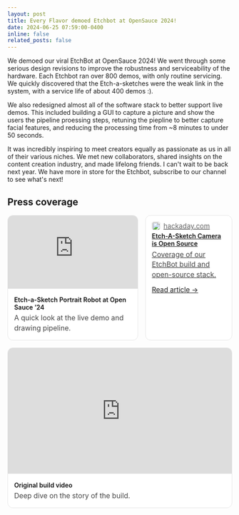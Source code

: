 ```yaml
---
layout: post
title: Every Flavor demoed Etchbot at OpenSauce 2024!
date: 2024-06-25 07:59:00-0400
inline: false
related_posts: false
---
```


We demoed our viral EtchBot at OpenSauce 2024! We went through some serious design revisions to improve the robustness and serviceability of the hardware. Each Etchbot ran over 800 demos, with only routine servicing. We quickly discovered that the Etch-a-sketches were the weak link in the system, with a service life of about 400 demos :).

We also redesigned almost all of the software stack to better support live demos. This included building a GUI to capture a picture and show the users the pipeline proessing steps, retuning the piepline to better capture facial features, and reducing the processing time from ~8 minutes to under 50 seconds.

It was incredibly inspiring to meet creators equally as passionate as us in all of their various niches. We met new collaborators, shared insights on the content creation industry, and made lifelong friends. I can't wait to be back next year. We have more in store for the Etchbot, subscribe to our channel to see what's next!

## Press coverage

<style>
/* Scoped to avoid theme collisions */
.efr-press{display:grid;grid-template-columns:1fr;gap:16px;margin:16px 0}
@media(min-width:880px){.efr-press{grid-template-columns:3fr 2fr}}
.efr-card{background:#fff;border:1px solid #e6e6e6;border-radius:12px;overflow:hidden}
.efr-embed{position:relative;padding-bottom:56.25%;height:0}
.efr-embed iframe{position:absolute;inset:0;width:100%;height:100%;border:0}
.efr-body{padding:14px}
.efr-meta{display:flex;align-items:center;gap:.5rem;color:#666;font-size:.95rem;margin-bottom:.25rem}
.efr-meta img{width:18px;height:18px;border-radius:4px}
.efr-title{font-weight:600;color:#111;margin:.15rem 0 .35rem 0}
.efr-desc{color:#444;font-size:.98rem;line-height:1.45;margin:0}
.efr-cta{margin-top:.75rem;font-size:.95rem}
</style>

<div class="efr-press">

  <!-- Primary OpenSauce short -->
  <div class="efr-card">
    <div class="efr-embed">
      <iframe src="https://www.youtube.com/embed/BSJjZlGh7po"
              title="Every Flavor demoed Etchbot at OpenSauce 2024!"
              allow="accelerometer; autoplay; clipboard-write; encrypted-media; gyroscope; picture-in-picture"
              allowfullscreen></iframe>
    </div>
    <div class="efr-body">
      <div class="efr-title">Etch-a-Sketch Portrait Robot at Open Sauce ’24</div>
      <p class="efr-desc">A quick look at the live demo and drawing pipeline.</p>
    </div>
  </div>

  <!-- Article card -->
  <a class="efr-card" href="https://hackaday.com/2024/05/20/etch-a-sketch-camera-is-open-source/" target="_blank" rel="noopener">
    <div class="efr-body">
      <div class="efr-meta">
        <img src="https://hackaday.com/favicon.ico" alt="Hackaday">
        <span>hackaday.com</span>
      </div>
      <div class="efr-title">Etch-A-Sketch Camera is Open Source</div>
      <p class="efr-desc">Coverage of our EtchBot build and open-source stack.</p>
      <div class="efr-cta">Read article →</div>
    </div>
  </a>

  <!-- Original long video (full width below) -->
  <div class="efr-card" style="grid-column:1/-1;">
    <div class="efr-embed">
      <iframe src="https://www.youtube.com/embed/iQhhutAanu0"
              title="Original EtchBot video"
              allow="accelerometer; autoplay; clipboard-write; encrypted-media; gyroscope; picture-in-picture"
              allowfullscreen></iframe>
    </div>
    <div class="efr-body">
      <div class="efr-title">Original build video</div>
      <p class="efr-desc">Deep dive on the story of the build.</p>
    </div>
  </div>

</div>


